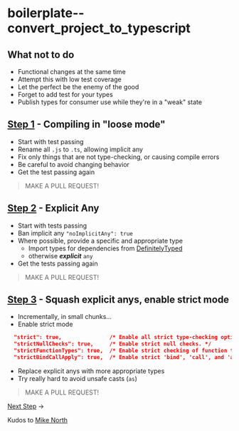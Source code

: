 # boilerplate--convert_project_to_typescript

## What not to do

- Functional changes at the same time
- Attempt this with low test coverage
- Let the perfect be the enemy of the good
- Forget to add test for your types
- Publish types for consumer use while they're in a "weak" state

## [Step 1](/src/step1/README.md) - Compiling in "loose mode"

- Start with test passing
- Rename all `.js` to `.ts`, allowing implicit any
- Fix only things that are not type-checking, or causing compile errors
- Be careful to avoid changing behavior
- Get the test passing again

> MAKE A PULL REQUEST!

## [Step 2](/src/step2/README.md) - Explicit Any

- Start with tests passing
- Ban implicit any `"noImplicitAny": true`
- Where possible, provide a specific and appropriate type
  - Import types for dependencies from [DefinitelyTyped](http://definitelytyped.org/)
  - otherwise **_explicit_** `any`
- Get the tests passing again

> MAKE A PULL REQUEST!

## [Step 3](/src/step3/README.md) - Squash explicit anys, enable strict mode

- Incrementally, in small chunks...
- Enable strict mode

```json
  "strict": true,               /* Enable all strict type-checking options. */
  "strictNullChecks": true,     /* Enable strict null checks. */
  "strictFunctionTypes": true,  /* Enable strict checking of function types. */
  "strictBindCallApply": true,  /* Enable strict 'bind', 'call', and 'apply' methods on functions. */
```

- Replace explicit anys with more appropriate types
- Try really hard to avoid unsafe casts (`as`)

> MAKE A PULL REQUEST!

[Next Step](/src/step2/README.md) ->

Kudos to [Mike North](https://github.com/mike-north)
